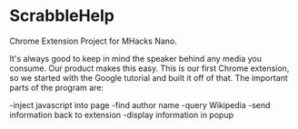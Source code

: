 # ScrabbleHelp

Chrome Extension Project for MHacks Nano.

It's always good to keep in mind the speaker behind any media you consume. Our product makes this easy. This is our first Chrome extension, so we started with the Google tutorial and built it off of that. The important parts of the program are:

-inject javascript into page
-find author name
-query Wikipedia
-send information back to extension
-display information in popup
